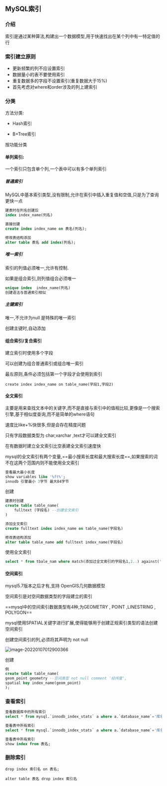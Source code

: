 ## MySQL索引

### 介绍

索引是通过某种算法,构建出一个数据模型,用于快速找出在某个列中有一特定值的行

### 索引建立原则

- 更新频繁的列不应设置索引
- 数据量小的表不要使用索引
- 重复数据多的字段不设置索引(重复数据大于15%)
- 首先考虑对where和order涉及的列上建索引

### 分类

方法分类:

- Hash索引

- B+Tree索引

按功能分类

#### 单列索引:

一个索引只包含单个列,一个表中可以有多个单列索引

##### 普通索引

MySQL中基本索引类型,没有限制,允许在索引中插入重复值和空值,只是为了查询更快一点

```sql
建表时在列名创建后
index index_name(列名)

直接创建
create index index_name on 表名(列名);

修改表结构添加
alter table 表名 add index(列名);
```



##### 唯一索引

索引的列值必须唯一,允许有控制.

如果是组合索引,则列值组合必须唯一

```sql
unique index  index_name(列名) 
创建语法与普通索引相似
```



##### 主键索引

唯一,不允许为null 是特殊的唯一索引

创建主键时,自动添加

#### 组合索引/复合索引

建立索引时使用多个字段

可以创建为组合普通索引或组合唯一索引

最左原则,条件必须包括第一个字段才会使用到索引

```
create index index_name on table_name(字段1,字段2)
```



#### 全文索引

主要是用来查找文本中的关键字,而不是直接与索引中的值相比较,更像是一个搜索引擎,基于相似度查询,而不是简单的where语句

速度比like+%快很多,但是会存在精度问题

只有字段数据类型为 char,varchar ,text才可以建全文索引

在有数据时建立全文索引比空表建全文索引速度快

mysql的全文索引有两个变量,==最小搜索长度和最大搜索长度==,如果搜索的词不在这两个范围内则不能使用全文索引

```sql
查看最大最小长度
show variables like '%ft%';
innodb 引擎最小 3字节 最大84字节
```

创建

```sql
建表时创建
create table table_name(
	fulltext (字段名) --创建全文索引
)

添加全文索引
create fulltext index index_name on table_name(字段名)

修改表结构添加
alter table table_name add fulltext index_name(字段名)
```

使用全文索引

```sql
select * from tbale_nam where match(添加过全文索引的字段名1,2..) against('关键字'); -- 需要在3-84个字节之间
```



#### 空间索引

mysql5.7版本之后才有,支持 OpenGIS几何数据模型

空间索引是对空间数据类型的字段建立的索引

==mysql中的空间索引数据类型有4种,为GEOMETRY , POINT ,LINESTRING , POLYGON==

mysql使用SPATIAL关键字进行扩展,使得能够用于创建正规索引类型的语法创建空间索引

创建空间索引的列,必须将其声明为 not null

![image-20220107012900366](F:\笔记\mysql\图\image-20220107012900366-16414901428521.png)

创建

```sql
例
create table table_name(
geom_point geometry --空间类型 not null comment '经纬度',
spatial key index_name(geom_point)
);

```



### 查看索引

```sql
查看数据库中的所有索引
select * from mysql.`innodb_index_stats` a where a.`database_name`='库名'

查看表中所有索引
select * from mysql.`innodb_index_stats` a where a.`database_name`='库名' and a.table_name like '%表名%'

查看表中所有索引
show index from 表名;
```

### 删除索引

```
drop index 索引名 on 表名;

alter table 表名 drop index 索引名
```

